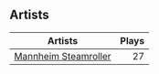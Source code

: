 ## Artists
Artists | Plays 
----- | -----: 
[Mannheim Steamroller](/artists/mannheim-steamroller-39605) | 27

